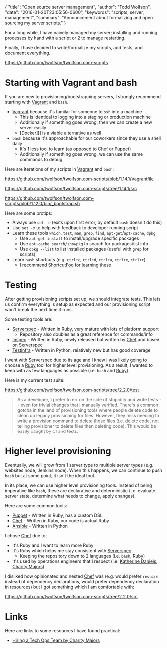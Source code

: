 {
  "title": "Open source server management",
  "author": "Todd Wolfson",
  "date": "2016-01-20T23:05:56-0600",
  "keywords": "scripts, server, management",
  "summary": "Announcement about formalizing and open sourcing my server scripts."
}

For a long while, I have naively managed my server; installing and running processes by hand with a script or 2 to manage restarting.

Finally, I have decided to write/formalize my scripts, add tests, and document everything.

https://github.com/twolfson/twolfson.com-scripts

# Starting with Vagrant and bash
If you are new to provisioning/bootstrapping servers, I strongly recommend starting with [Vagrant][] and `bash`.

- [Vagrant][] because it's familar for someone to `ssh` into a machine
    - This is identical to logging into a staging or production machine
    - Additionally if something goes wrong, then we can create a new server easily
    - [Docker][] is a viable alternative as well
- `bash` because it's approachable for our coworkers since they use a shell daily
    - It's 1 less tool to learn (as opposed to [Chef][] or [Puppet][])
    - Additionally if something goes wrong, we can use the same commands to debug

[Vagrant]: https://www.vagrantup.com/

Here are iterations of my scripts in [Vagrant][] and `bash`:

https://github.com/twolfson/twolfson.com-scripts/blob/1.14.1/Vagrantfile

https://github.com/twolfson/twolfson.com-scripts/tree/1.14.1/src

https://github.com/twolfson/twolfson.com-scripts/blob/1.12.0/bin/_bootstrap.sh

Here are some protips:

- Always use `set -e` (exits upon first error, by default `bash` doesn't do this)
- Use `set -x` to help with feedback to developer running script
- Learn these tools `which`, `test`, `man`, `grep`, `find`, `apt-get`/`apt-cache`, `dpkg`
    - Use `apt-get install` to install/upgrade specific packages
    - Use `apt-cache search/showpkg` to search for packages/list info
    - Use `dpkg --list` to list installed packages (useful with `grep` for scripts)
- Learn `bash` shortcuts (e.g. `ctrl+c`, `ctrl+d`, `ctrl+a`, `ctrl+e`, `ctrl+r`)
    - I recommend [ShortcutFoo][] for learning these

[ShortcutFoo]: https://www.shortcutfoo.com/

# Testing
After getting provisioning scripts set up, we should integrate tests. This lets us confirm everything is setup as expected and our provisioning script won't break the next time it runs.

Some testing tools are:

- [Serverspec][] - Written in Ruby, very mature with lots of platform support
    - Repository also doubles as a great reference for commands/info
- [Inspec][] - Written in Ruby, newly released but written by [Chef][] and based on [Serverspec][]
- [Testinfra][] - Written in Python, relatively new but has good coverage

[Serverspec]: http://serverspec.org/
[Chef]: https://www.chef.io/chef/
[Inspec]: https://github.com/chef/inspec
[Testinfra]: https://github.com/philpep/testinfra

I went with [Serverspec][] due to its age and I knew I was likely going to choose a [Ruby][] tool for higher level provisioning. As a result, I wanted to keep with as few languages as possible (i.e. `bash` and [Ruby][]).

Here is my current test suite:

https://github.com/twolfson/twolfson.com-scripts/tree/2.2.0/test

> As a developer, I prefer to err on the side of stupidity and write tests -- even for trivial changes that I manually verified. There's a common gotcha in the land of provisioning tools where people delete code to clean up legacy provisioning for files. However, they miss needing to write a provision command to delete those files (i.e. delete code, not telling provisioner to delete files then deleting code). This would be easily caught by CI and tests.

[Ruby]: https://www.ruby-lang.org/en/

# Higher level provisioning
Eventually, we will grow from 1 server type to multiple server types (e.g. websites node, Jenkins node). When this happens, we can continue to push `bash` but at some point, it isn't the ideal tool.

In its place, we can use higher level provisioning tools. Instead of being imperative like `bash`, these are declarative and deterministic (i.e. evaluate server state, determine what needs to change, apply changes).

Here are some common tools:

- [Puppet][] - Written in Ruby, has a custom DSL
- [Chef][] - Written in Ruby, our code is actual Ruby
- [Ansible][] - Written in Python

[Puppet]: https://puppetlabs.com/
[Ansible]: http://www.ansible.com/

I chose [Chef][] due to:

- It's Ruby and I want to learn more Ruby
- It's Ruby which helps me stay consistent with [Serverspec][]
    - Keeping the repository down to 2 languages (i.e. `bash`, Ruby)
- It's used by operations engineers that I respect (i.e. [Katherine Daniels][@beerops], [Charity Majors][@mipsytipsy])

[@beerops]: https://twitter.com/beerops
[@mipsytipsy]: https://twitter.com/mipsytipsy

I disliked how opinionated and nested [Chef][] was (e.g. would prefer `require` instead of dependency declarations, would prefer dependency declaration in resources) but I got something which I am comfortable with:

https://github.com/twolfson/twolfson.com-scripts/tree/2.2.0/src

# Links
Here are links to some resources I have found practical:

- [Hiring a Tech Ops Team by Charity Majors](http://www.heavybit.com/library/video/2015-02-24-charity-majors)
